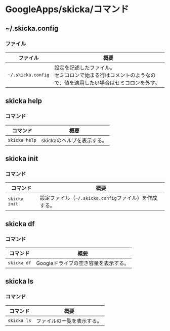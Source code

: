 # GoogleApps/skicka/コマンド

## ~/.skicka.config

### ファイル

| ファイル           | 概要                                                         |
| ------------------ | ------------------------------------------------------------ |
| `~/.skicka.config` | 設定を記述したファイル。<br />セミコロンで始まる行はコメントのようなので、値を適用したい場合はセミコロンを外す。 |

## skicka help

### コマンド

| コマンド      | 概要                       |
| ------------- | -------------------------- |
| `skicka help` | skickaのヘルプを表示する。 |

## skicka init

### コマンド

| コマンド      | 概要                                                   |
| ------------- | ------------------------------------------------------ |
| `skicka init` | 設定ファイル（`~/.skicka.config`ファイル）を作成する。 |

## skicka df

### コマンド

| コマンド    | 概要                                 |
| ----------- | ------------------------------------ |
| `skicka df` | Googleドライブの空き容量を表示する。 |

## skicka ls

### コマンド

| コマンド    | 概要                       |
| ----------- | -------------------------- |
| `skicka ls` | ファイルの一覧を表示する。 |
